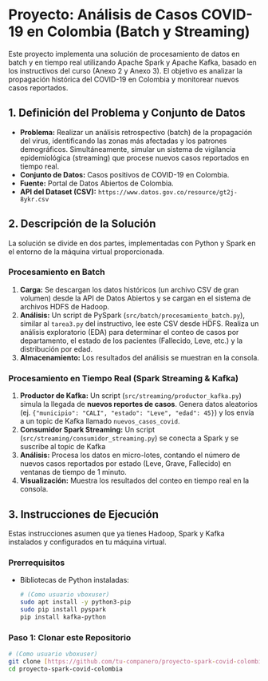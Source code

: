 # Proyecto: Análisis de Casos COVID-19 en Colombia (Batch y Streaming)

Este proyecto implementa una solución de procesamiento de datos en batch y en tiempo real utilizando Apache Spark y Apache Kafka, basado en los instructivos del curso (Anexo 2 y Anexo 3). El objetivo es analizar la propagación histórica del COVID-19 en Colombia y monitorear nuevos casos reportados.

## 1. Definición del Problema y Conjunto de Datos

* **Problema:** Realizar un análisis retrospectivo (batch) de la propagación del virus, identificando las zonas más afectadas y los patrones demográficos. Simultáneamente, simular un sistema de vigilancia epidemiológica (streaming) que procese nuevos casos reportados en tiempo real.
* **Conjunto de Datos:** Casos positivos de COVID-19 en Colombia.
* **Fuente:** Portal de Datos Abiertos de Colombia.
* **API del Dataset (CSV):** `https://www.datos.gov.co/resource/gt2j-8ykr.csv`

## 2. Descripción de la Solución

La solución se divide en dos partes, implementadas con Python y Spark en el entorno de la máquina virtual proporcionada.

### Procesamiento en Batch
1.  **Carga:** Se descargan los datos históricos (un archivo CSV de gran volumen) desde la API de Datos Abiertos y se cargan en el sistema de archivos HDFS de Hadoop.
2.  **Análisis:** Un script de PySpark (`src/batch/procesamiento_batch.py`), similar al `tarea3.py` del instructivo, lee este CSV desde HDFS. Realiza un análisis exploratorio (EDA) para determinar el conteo de casos por departamento, el estado de los pacientes (Fallecido, Leve, etc.) y la distribución por edad.
3. **Almacenamiento:** Los resultados del análisis se muestran en la consola.

### Procesamiento en Tiempo Real (Spark Streaming & Kafka)
1.  **Productor de Kafka:** Un script (`src/streaming/productor_kafka.py`) simula la llegada de **nuevos reportes de casos**. 
Genera datos aleatorios (ej. `{"municipio": "CALI", "estado": "Leve", "edad": 45}`) y los envía a un topic de Kafka llamado `nuevos_casos_covid`.
2.  **Consumidor Spark Streaming:** Un script (`src/streaming/consumidor_streaming.py`) se conecta a Spark y se suscribe al topic de Kafka 
3.  **Análisis:** Procesa los datos en micro-lotes, contando el número de nuevos casos reportados por estado (Leve, Grave, Fallecido) en ventanas de tiempo de 1 minuto.
4.  **Visualización:** Muestra los resultados del conteo en tiempo real en la consola.

## 3. Instrucciones de Ejecución

Estas instrucciones asumen que ya tienes Hadoop, Spark y Kafka instalados y configurados en tu máquina virtual.

### Prerrequisitos
* Bibliotecas de Python instaladas:
    ```bash
    # (Como usuario vboxuser)
    sudo apt install -y python3-pip
    sudo pip install pyspark 
    pip install kafka-python
    ```

### Paso 1: Clonar este Repositorio
```bash
# (Como usuario vboxuser)
git clone [https://github.com/tu-companero/proyecto-spark-covid-colombia.git](https://github.com/tu-companero/proyecto-spark-covid-colombia.git)
cd proyecto-spark-covid-colombia

